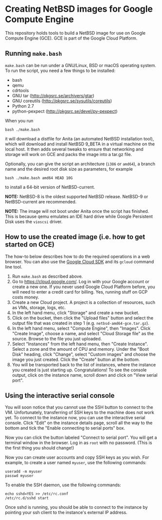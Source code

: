 # Creating NetBSD images for Google Compute Engine

This repository holds tools to build a NetBSD image for use on Google Compute
Engine (GCE). GCE is part of the Google Cloud Platform.

## Running `make.bash`

`make.bash` can be run under a GNU/Linux, BSD or macOS operating system.  To run
the script, you need a few things to be installed:

* bash
* qemu
* cdrtools
* GNU tar (http://pkgsrc.se/archivers/gtar)
* GNU coreutils (http://pkgsrc.se/sysutils/coreutils)
* Python 2.7
* python-pexpect (http://pkgsrc.se/devel/py-pexpect)

When you run

```
bash ./make.bash
```

it will download a distfile for Anita (an automated NetBSD installation tool),
which will download and install NetBSD 9_BETA in a virtual machine on the local
host. It then adds several tweaks to ensure that networking and storage will
work on GCE and packs the image into a tar.gz file.

Optionally, you can give the script an architecture (`i386` or `amd64`), a
branch name and the desired root disk size as parameters, for example

```
bash ./make.bash amd64 HEAD 10G
```

to install a 64-bit version of NetBSD-current.

**NOTE:** NetBSD-8 is the oldest supported NetBSD release. NetBSD-9 or
NetBSD-current are recommended.

**NOTE:** The image will not boot under Anita once the script has finished. This
is because qemu emulates an IDE hard drive while Google Persistent Disk uses the
`vioscsi` driver.

## How to use the created image (i.e. how to get started on GCE)

The how-to below describes how to do the required operations in a web browser.
You can also use the [Google Cloud SDK](https://cloud.google.com/sdk/) and its
`gcloud` command line tool.

1.  Run `make.bash` as described above.
2.  Go to https://cloud.google.com/. Log in with your Google account or
    create a new one. If you never used Google Cloud Platform before, you will
    need to enter a credit card for billing. Yes, running stuff on GCP costs
    money.
3.  Create a new Cloud project. A project is a collection of resources, such as
    VMs, storage, logs, etc.
4.  In the left hand menu, click "Storage" and create a new bucket.
5.  Click on the bucket, then click the "Upload files" button and select the
    output file that was created in step 1 (e.g. `netbsd-amd64-gce.tar.gz`).
6.  In the left hand menu, select "Compute Engine", then "Images". Click "Create
    Image", choose a name, and select "Cloud Storage file" as the source. Browse
    to the file you just uploaded.
7.  Select "Instances" from the left hand menu, then "Create Instance". Select a
    zone and the amount of CPU and memory. Under the "Boot Disk" heading, click
    "Change", select "Custom images" and choose the image you just created.
    Click the "Create" button at the bottom.
8.  You will be transported back to the list of instances, where the instance
    you created is just starting up. Congratulations! To see the console output,
    click on the instance name, scroll down and click on "View serial port".

## Using the interactive serial console

You will soon notice that you cannot use the SSH button to connect to the VM.
Unfortunately, transferring of SSH keys to the machine does not work yet. To
connect to the instance now, you can use the interactive serial console. Click
"Edit" on the instance details page, scroll all the way to the bottom and tick
the "Enable connecting to serial ports" box.

Now you can click the button labeled "Connect to serial port". You will get a
terminal window in the browser. Log in as `root` with no password. (This is the
first thing you should change!)

Now you can create user accounts and copy SSH keys as you wish. For example, to
create a user named `myuser`, use the following commands:

```
useradd -m myuser
passwd myuser
```

To enable the SSH daemon, use the following commands:

```
echo sshd=YES >> /etc/rc.conf
/etc/rc.d/sshd start
```

Once sshd is running, you should be able to connect to the instance by pointing
your ssh client to the instance's external IP address.
